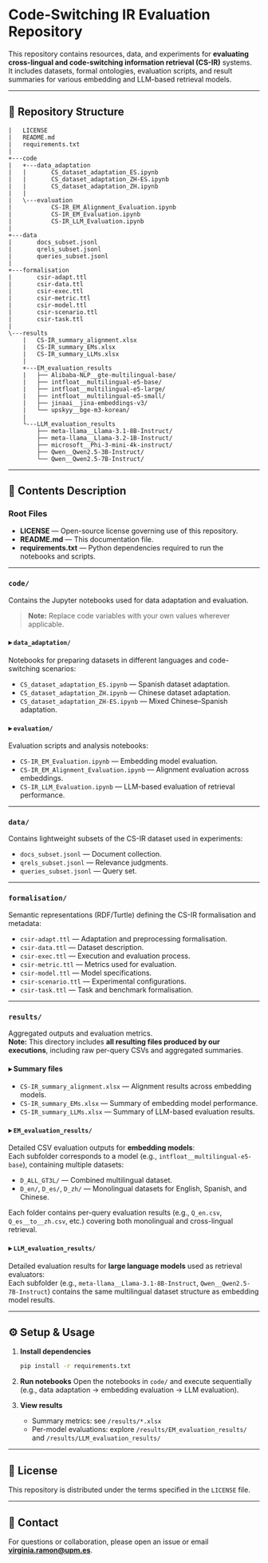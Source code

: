# Code-Switching IR Evaluation Repository

This repository contains resources, data, and experiments for **evaluating cross-lingual and code-switching information retrieval (CS-IR)** systems.  
It includes datasets, formal ontologies, evaluation scripts, and result summaries for various embedding and LLM-based retrieval models.

---

## 📂 Repository Structure

```
|   LICENSE
|   README.md
|   requirements.txt
|
+---code
|   +---data_adaptation
|   |       CS_dataset_adaptation_ES.ipynb
|   |       CS_dataset_adaptation_ZH-ES.ipynb
|   |       CS_dataset_adaptation_ZH.ipynb
|   |
|   \---evaluation
|           CS-IR_EM_Alignment_Evaluation.ipynb
|           CS-IR_EM_Evaluation.ipynb
|           CS-IR_LLM_Evaluation.ipynb
|
+---data
|       docs_subset.jsonl
|       qrels_subset.jsonl
|       queries_subset.jsonl
|
+---formalisation
|       csir-adapt.ttl
|       csir-data.ttl
|       csir-exec.ttl
|       csir-metric.ttl
|       csir-model.ttl
|       csir-scenario.ttl
|       csir-task.ttl
|
\---results
    |   CS-IR_summary_alignment.xlsx
    |   CS-IR_summary_EMs.xlsx
    |   CS-IR_summary_LLMs.xlsx
    |
    +---EM_evaluation_results
    |   ├── Alibaba-NLP__gte-multilingual-base/
    |   ├── intfloat__multilingual-e5-base/
    |   ├── intfloat__multilingual-e5-large/
    |   ├── intfloat__multilingual-e5-small/
    |   ├── jinaai__jina-embeddings-v3/
    |   └── upskyy__bge-m3-korean/
    |
    └---LLM_evaluation_results
        ├── meta-llama__Llama-3.1-8B-Instruct/
        ├── meta-llama__Llama-3.2-1B-Instruct/
        ├── microsoft__Phi-3-mini-4k-instruct/
        ├── Qwen__Qwen2.5-3B-Instruct/
        └── Qwen__Qwen2.5-7B-Instruct/
```

---

## 🧩 Contents Description

### **Root Files**
- **LICENSE** — Open-source license governing use of this repository.  
- **README.md** — This documentation file.  
- **requirements.txt** — Python dependencies required to run the notebooks and scripts.

---

### **`code/`**
Contains the Jupyter notebooks used for data adaptation and evaluation.

> **Note:** Replace code variables with your own values wherever applicable.

#### ▸ `data_adaptation/`
Notebooks for preparing datasets in different languages and code-switching scenarios:
- `CS_dataset_adaptation_ES.ipynb` — Spanish dataset adaptation.
- `CS_dataset_adaptation_ZH.ipynb` — Chinese dataset adaptation.
- `CS_dataset_adaptation_ZH-ES.ipynb` — Mixed Chinese–Spanish adaptation.

#### ▸ `evaluation/`
Evaluation scripts and analysis notebooks:
- `CS-IR_EM_Evaluation.ipynb` — Embedding model evaluation.
- `CS-IR_EM_Alignment_Evaluation.ipynb` — Alignment evaluation across embeddings.
- `CS-IR_LLM_Evaluation.ipynb` — LLM-based evaluation of retrieval performance.

---

### **`data/`**
Contains lightweight subsets of the CS-IR dataset used in experiments:
- `docs_subset.jsonl` — Document collection.
- `qrels_subset.jsonl` — Relevance judgments.
- `queries_subset.jsonl` — Query set.

---

### **`formalisation/`**
Semantic representations (RDF/Turtle) defining the CS-IR formalisation and metadata:
- `csir-adapt.ttl` — Adaptation and preprocessing formalisation.
- `csir-data.ttl` — Dataset description.
- `csir-exec.ttl` — Execution and evaluation process.
- `csir-metric.ttl` — Metrics used for evaluation.
- `csir-model.ttl` — Model specifications.
- `csir-scenario.ttl` — Experimental configurations.
- `csir-task.ttl` — Task and benchmark formalisation.

---

### **`results/`**
Aggregated outputs and evaluation metrics.  
**Note:** This directory includes **all resulting files produced by our executions**, including raw per-query CSVs and aggregated summaries.

#### ▸ Summary files
- `CS-IR_summary_alignment.xlsx` — Alignment results across embedding models.
- `CS-IR_summary_EMs.xlsx` — Summary of embedding model performance.
- `CS-IR_summary_LLMs.xlsx` — Summary of LLM-based evaluation results.

#### ▸ `EM_evaluation_results/`
Detailed CSV evaluation outputs for **embedding models**:  
Each subfolder corresponds to a model (e.g., `intfloat__multilingual-e5-base`), containing multiple datasets:
- `D_ALL_GT3L/` — Combined multilingual dataset.
- `D_en/`, `D_es/`, `D_zh/` — Monolingual datasets for English, Spanish, and Chinese.

Each folder contains per-query evaluation results (e.g., `Q_en.csv`, `Q_es__to__zh.csv`, etc.) covering both monolingual and cross-lingual retrieval.

#### ▸ `LLM_evaluation_results/`
Detailed evaluation results for **large language models** used as retrieval evaluators:  
Each subfolder (e.g., `meta-llama__Llama-3.1-8B-Instruct`, `Qwen__Qwen2.5-7B-Instruct`) contains the same multilingual dataset structure as embedding model results.

---

## ⚙️ Setup & Usage

1. **Install dependencies**
   ```bash
   pip install -r requirements.txt
   ```

2. **Run notebooks**
   Open the notebooks in `code/` and execute sequentially (e.g., data adaptation → embedding evaluation → LLM evaluation).

3. **View results**
   - Summary metrics: see `/results/*.xlsx`
   - Per-model evaluations: explore `/results/EM_evaluation_results/` and `/results/LLM_evaluation_results/`

---

## 📜 License
This repository is distributed under the terms specified in the `LICENSE` file.

---

## 📧 Contact
For questions or collaboration, please open an issue or email **virginia.ramon@upm.es**.  

